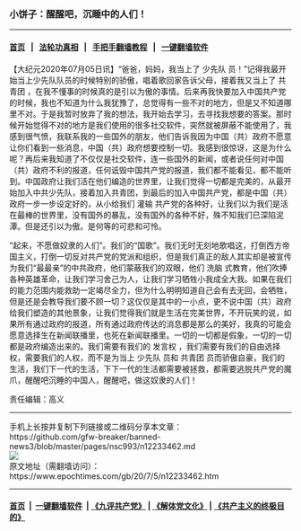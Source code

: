 ### 小饼子：醒醒吧，沉睡中的人们！
------------------------

#### [首页](https://github.com/gfw-breaker/banned-news3/blob/master/README.md) &nbsp;&nbsp;|&nbsp;&nbsp; [法轮功真相](https://github.com/begood0513/basic/blob/master/README.md)  &nbsp;&nbsp;|&nbsp;&nbsp; [手把手翻墙教程](https://github.com/gfw-breaker/guides/wiki)  &nbsp;&nbsp;|&nbsp;&nbsp; [一键翻墙软件](https://github.com/gfw-breaker/nogfw/blob/master/README.md)  



<div><p>
 【大纪元2020年07月05日讯】“爸爸，妈妈，我当上了
 <ok href="https://www.epochtimes.com/gb/tag/%E5%B0%91%E5%85%88%E9%98%9F.html">
  少先队
 </ok>
 员！”记得我最开始当上少先队队员的时候特别的骄傲，唱着歌回家告诉父母，接着我又当上了
 <ok href="https://www.epochtimes.com/gb/tag/%E5%85%B1%E9%9D%92%E5%9B%A2.html">
  共青团
 </ok>
 ，在我不懂事的时候真的是引以为傲的事情。后来再我快要加入中国共产党的时候，我也不知道为什么我犹豫了，总觉得有一些不对的地方，但是又不知道哪里不对。于是我暂时放弃了我的想法，我开始去学习，去寻找我想要的答案。那时候开始觉得不对的地方是我们使用的很多社交软件，突然就被屏蔽不能使用了，我感到很气愤，我联系我的一些国外的朋友，他们告诉我因为中国（共）政府不愿意让你们看到一些消息，中国（共）政府想要控制一切。我感到很惊讶，这是为什么呢？再后来我知道了不仅仅是社交软件，连一些国外的新闻，或者说任何对中国（共）政府不利的报道，任何诋毁中国共产党的报道，我们都不能看见，都不能听到。中国政府让我们活在他们编造的世界里，让我们觉得一切都是完美的，从最开始加入中共少先队，接着加入共青团，到最后的加入中国共产党，都是中国（共）政府一步一步设定好的，从小给我们
 <ok href="https://www.epochtimes.com/gb/tag/%E7%81%8C%E8%BE%93.html">
  灌输
 </ok>
 共产党的各种好，让我们以为我们是活在最棒的世界里，没有国外的暴乱，没有国外的各种不好，殊不知我们已深陷泥潭。但是还引以为傲。是何等的可悲和可怜。
</p>
<p>
 “起来，不愿做奴隶的人们”。我们的“国歌”。我们无时无刻地歌唱这，打倒西方帝国主义，打倒一切反对共产党的党派和组织，但是我们真正的敌人其实却是被宣传为我们“最最亲”的中共政府，他们蒙蔽我们的双眼，他们
 <ok href="https://www.epochtimes.com/gb/tag/%E6%B4%97%E8%84%91.html">
  洗脑
 </ok>
 式教育，他们吹捧各种英雄革命，让我们学习舍己为人，让我们学习牺牲小我成全大我。如果在我们的能力范围内能救助一定竭尽全力，但为什么明明知道自己会有去无回，会牺牲，但是还是会教导我们要不顾一切？这仅仅是其中的一小点，更不说中国（共）政府给我们塑造的其他景象，让我们觉得我们就是生活在完美世界，不开玩笑的说，如果所有通过政府的报道，所有通过政府传达的消息都是那么的美好，我真的可能会愿意选择生在新闻联播里，也死在新闻联播里。一切的一切都是假象，一切的一切都是政府编造出来的。我们需要有我们的
 <ok href="https://www.epochtimes.com/gb/tag/%E5%8F%91%E8%A8%80%E6%9D%83.html">
  发言权
 </ok>
 ，我们需要有我们的自由选择权，需要我们的人权，而不是为当上
 <ok href="https://www.epochtimes.com/gb/tag/%E5%B0%91%E5%85%88%E9%98%9F.html">
  少先队
 </ok>
 员和
 <ok href="https://www.epochtimes.com/gb/tag/%E5%85%B1%E9%9D%92%E5%9B%A2.html">
  共青团
 </ok>
 员而骄傲自豪，我们的生活，我们下一代的生活，下下一代的生活都需要被拯救，都需要逃脱共产党的魔爪，醒醒吧沉睡的中国人，醒醒吧，做这奴隶的人们！
</p>
<p>
 责任编辑：高义
</p>
</div>
<hr/>
手机上长按并复制下列链接或二维码分享本文章：<br/>
https://github.com/gfw-breaker/banned-news3/blob/master/pages/nsc993/n12233462.md <br/>
<a href='https://github.com/gfw-breaker/banned-news3/blob/master/pages/nsc993/n12233462.md'><img src='https://github.com/gfw-breaker/banned-news3/blob/master/pages/nsc993/n12233462.md.png'/></a> <br/>
原文地址（需翻墙访问）：https://www.epochtimes.com/gb/20/7/5/n12233462.htm


------------------------
#### [首页](https://github.com/gfw-breaker/banned-news3/blob/master/README.md) &nbsp;|&nbsp; [一键翻墙软件](https://github.com/gfw-breaker/nogfw/blob/master/README.md) &nbsp;| [《九评共产党》](https://github.com/gfw-breaker/9ping.md/blob/master/README.md#九评之一评共产党是什么) | [《解体党文化》](https://github.com/gfw-breaker/jtdwh.md/blob/master/README.md) | [《共产主义的终极目的》](https://github.com/gfw-breaker/gczydzjmd.md/blob/master/README.md)


<img src='http://gfw-breaker.win/banned-news3/pages/nsc993/n12233462.md' width='0px' height='0px'/>